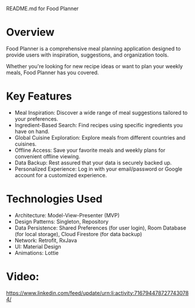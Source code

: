 README.md for Food Planner
# Overview
Food Planner is a comprehensive meal planning application designed to provide users with inspiration, suggestions, and organization tools. 

Whether you're looking for new recipe ideas or want to plan your weekly meals, Food Planner has you covered.

# Key Features
* Meal Inspiration: Discover a wide range of meal suggestions tailored to your preferences.
* Ingredient-Based Search: Find recipes using specific ingredients you have on hand.
* Global Cuisine Exploration: Explore meals from different countries and cuisines.
* Offline Access: Save your favorite meals and weekly plans for convenient offline viewing.
* Data Backup: Rest assured that your data is securely backed up.
* Personalized Experience: Log in with your email/password or Google account for a customized experience.

# Technologies Used
* Architecture: Model-View-Presenter (MVP)
* Design Patterns: Singleton, Repository
* Data Persistence: Shared Preferences (for user login), Room Database (for local storage), Cloud Firestore (for data backup)
* Network: Retrofit, RxJava
* UI: Material Design
* Animations: Lottie

# Video:
https://www.linkedin.com/feed/update/urn:li:activity:7167944787277430784/
